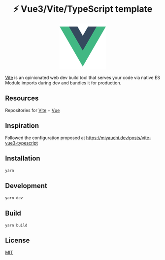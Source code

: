 <h1 align='center'>⚡️ Vue3/Vite/TypeScript template</h1>

<p align='center'>
  <img src='./src/assets/logo.png' height='150'/>
</p>

[Vite](https://github.com/vitejs/vite) is an opinionated web dev build tool that serves your code via native ES Module imports during dev and bundles it for production.

## Resources

Repositories for [Vite](https://github.com/vuejs/vite) + [Vue](https://github.com/vuejs/vue)

## Inspiration

Followed the configuration proposed at https://miyauchi.dev/posts/vite-vue3-typescript

## Installation

`yarn`

## Development

`yarn dev`

## Build

`yarn build`

## License

[MIT](http://opensource.org/licenses/MIT)
